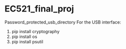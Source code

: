 # EC521_final_proj
Password_protected_usb_directory
For the USB interface:
1. pip install cryptography
2. pip install os
3. pip install psutil